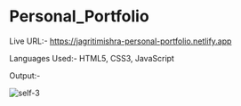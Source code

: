 # Personal_Portfolio

Live URL:- https://jagritimishra-personal-portfolio.netlify.app

Languages Used:- HTML5, CSS3, JavaScript

Output:-

![self-3](https://user-images.githubusercontent.com/103900450/224526471-2bfc6d92-17f0-4aaf-88c2-622d022f62cd.png)
